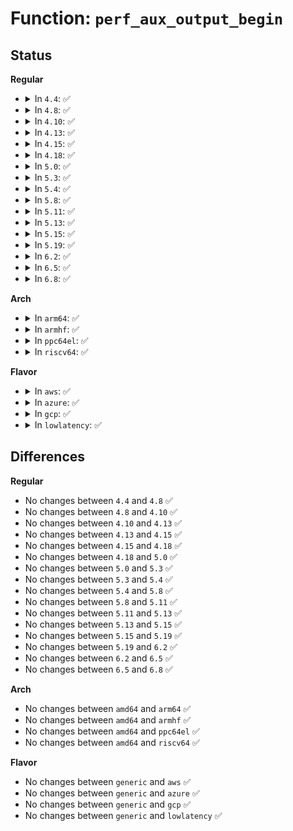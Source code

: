 # Function: <code>perf_aux_output_begin</code>

## Status
<b>Regular</b>
<ul>
<li>
<details>
<summary>In <code>4.4</code>: ✅</summary>

```c
void *perf_aux_output_begin(struct perf_output_handle *handle, struct perf_event *event);
```

**Collision:** Unique Global

**Inline:** No

**Transformation:** False

**Instances:**

```
In kernel/events/ring_buffer.c (ffffffff811857b0)
Location: kernel/events/ring_buffer.c:268
Inline: False
Direct callers:
  - arch/x86/events/intel/bts.c:bts_event_add
  - arch/x86/events/intel/bts.c:intel_bts_interrupt
  - arch/x86/events/intel/pt.c:pt_event_add
  - arch/x86/events/intel/pt.c:intel_pt_interrupt
```
**Symbols:**

```
ffffffff811857b0-ffffffff8118595c: perf_aux_output_begin (STB_GLOBAL)
```
</details>
</li>
<li>
<details>
<summary>In <code>4.8</code>: ✅</summary>

```c
void *perf_aux_output_begin(struct perf_output_handle *handle, struct perf_event *event);
```

**Collision:** Unique Global

**Inline:** No

**Transformation:** False

**Instances:**

```
In kernel/events/ring_buffer.c (ffffffff81197d60)
Location: kernel/events/ring_buffer.c:314
Inline: False
Direct callers:
  - arch/x86/events/intel/bts.c:intel_bts_interrupt
  - arch/x86/events/intel/bts.c:bts_event_start
  - arch/x86/events/intel/pt.c:pt_event_start
  - arch/x86/events/intel/pt.c:intel_pt_interrupt
```
**Symbols:**

```
ffffffff81197d60-ffffffff81197f1a: perf_aux_output_begin (STB_GLOBAL)
```
</details>
</li>
<li>
<details>
<summary>In <code>4.10</code>: ✅</summary>

```c
void *perf_aux_output_begin(struct perf_output_handle *handle, struct perf_event *event);
```

**Collision:** Unique Global

**Inline:** No

**Transformation:** False

**Instances:**

```
In kernel/events/ring_buffer.c (ffffffff811a7740)
Location: kernel/events/ring_buffer.c:314
Inline: False
Direct callers:
  - arch/x86/events/intel/bts.c:intel_bts_interrupt
  - arch/x86/events/intel/bts.c:bts_event_start
  - arch/x86/events/intel/pt.c:pt_event_start
  - arch/x86/events/intel/pt.c:intel_pt_interrupt
```
**Symbols:**

```
ffffffff811a7740-ffffffff811a78fa: perf_aux_output_begin (STB_GLOBAL)
```
</details>
</li>
<li>
<details>
<summary>In <code>4.13</code>: ✅</summary>

```c
void *perf_aux_output_begin(struct perf_output_handle *handle, struct perf_event *event);
```

**Collision:** Unique Global

**Inline:** No

**Transformation:** False

**Instances:**

```
In kernel/events/ring_buffer.c (ffffffff811aeee0)
Location: kernel/events/ring_buffer.c:327
Inline: False
Direct callers:
  - arch/x86/events/intel/bts.c:intel_bts_interrupt
  - arch/x86/events/intel/bts.c:bts_event_start
  - arch/x86/events/intel/pt.c:pt_event_start
  - arch/x86/events/intel/pt.c:intel_pt_interrupt
```
**Symbols:**

```
ffffffff811aeee0-ffffffff811af075: perf_aux_output_begin (STB_GLOBAL)
```
</details>
</li>
<li>
<details>
<summary>In <code>4.15</code>: ✅</summary>

```c
void *perf_aux_output_begin(struct perf_output_handle *handle, struct perf_event *event);
```

**Collision:** Unique Global

**Inline:** No

**Transformation:** False

**Instances:**

```
In kernel/events/ring_buffer.c (ffffffff811c2a70)
Location: kernel/events/ring_buffer.c:327
Inline: False
Direct callers:
  - arch/x86/events/intel/bts.c:intel_bts_interrupt
  - arch/x86/events/intel/bts.c:bts_event_start
  - arch/x86/events/intel/pt.c:pt_event_start
  - arch/x86/events/intel/pt.c:intel_pt_interrupt
```
**Symbols:**

```
ffffffff811c2a70-ffffffff811c2c05: perf_aux_output_begin (STB_GLOBAL)
```
</details>
</li>
<li>
<details>
<summary>In <code>4.18</code>: ✅</summary>

```c
void *perf_aux_output_begin(struct perf_output_handle *handle, struct perf_event *event);
```

**Collision:** Unique Global

**Inline:** No

**Transformation:** False

**Instances:**

```
In kernel/events/ring_buffer.c (ffffffff811e2e20)
Location: kernel/events/ring_buffer.c:328
Inline: False
Direct callers:
  - arch/x86/events/intel/bts.c:intel_bts_interrupt
  - arch/x86/events/intel/bts.c:bts_event_start
  - arch/x86/events/intel/pt.c:pt_event_start
  - arch/x86/events/intel/pt.c:intel_pt_interrupt
```
**Symbols:**

```
ffffffff811e2e20-ffffffff811e2fb4: perf_aux_output_begin (STB_GLOBAL)
```
</details>
</li>
<li>
<details>
<summary>In <code>5.0</code>: ✅</summary>

```c
void *perf_aux_output_begin(struct perf_output_handle *handle, struct perf_event *event);
```

**Collision:** Unique Global

**Inline:** No

**Transformation:** False

**Instances:**

```
In kernel/events/ring_buffer.c (ffffffff811f3290)
Location: kernel/events/ring_buffer.c:328
Inline: False
Direct callers:
  - arch/x86/events/intel/bts.c:intel_bts_interrupt
  - arch/x86/events/intel/bts.c:bts_event_start
  - arch/x86/events/intel/pt.c:pt_event_start
  - arch/x86/events/intel/pt.c:intel_pt_interrupt
```
**Symbols:**

```
ffffffff811f3290-ffffffff811f3429: perf_aux_output_begin (STB_GLOBAL)
```
</details>
</li>
<li>
<details>
<summary>In <code>5.3</code>: ✅</summary>

```c
void *perf_aux_output_begin(struct perf_output_handle *handle, struct perf_event *event);
```

**Collision:** Unique Global

**Inline:** No

**Transformation:** False

**Instances:**

```
In kernel/events/ring_buffer.c (ffffffff8120af80)
Location: kernel/events/ring_buffer.c:359
Inline: False
Direct callers:
  - arch/x86/events/intel/bts.c:intel_bts_interrupt
  - arch/x86/events/intel/bts.c:bts_event_start
  - arch/x86/events/intel/pt.c:pt_event_start
  - arch/x86/events/intel/pt.c:intel_pt_interrupt
```
**Symbols:**

```
ffffffff8120af80-ffffffff8120b120: perf_aux_output_begin (STB_GLOBAL)
```
</details>
</li>
<li>
<details>
<summary>In <code>5.4</code>: ✅</summary>

```c
void *perf_aux_output_begin(struct perf_output_handle *handle, struct perf_event *event);
```

**Collision:** Unique Global

**Inline:** No

**Transformation:** False

**Instances:**

```
In kernel/events/ring_buffer.c (ffffffff81218260)
Location: kernel/events/ring_buffer.c:359
Inline: False
Direct callers:
  - arch/x86/events/intel/bts.c:intel_bts_interrupt
  - arch/x86/events/intel/bts.c:bts_event_start
  - arch/x86/events/intel/pt.c:pt_event_start
  - arch/x86/events/intel/pt.c:intel_pt_interrupt
```
**Symbols:**

```
ffffffff81218260-ffffffff81218400: perf_aux_output_begin (STB_GLOBAL)
```
</details>
</li>
<li>
<details>
<summary>In <code>5.8</code>: ✅</summary>

```c
void *perf_aux_output_begin(struct perf_output_handle *handle, struct perf_event *event);
```

**Collision:** Unique Global

**Inline:** No

**Transformation:** False

**Instances:**

```
In kernel/events/ring_buffer.c (ffffffff81243dc0)
Location: kernel/events/ring_buffer.c:359
Inline: False
Direct callers:
  - arch/x86/events/intel/bts.c:intel_bts_interrupt
  - arch/x86/events/intel/bts.c:bts_event_start
  - arch/x86/events/intel/pt.c:pt_event_start
  - arch/x86/events/intel/pt.c:intel_pt_interrupt
```
**Symbols:**

```
ffffffff81243dc0-ffffffff81243f70: perf_aux_output_begin (STB_GLOBAL)
```
</details>
</li>
<li>
<details>
<summary>In <code>5.11</code>: ✅</summary>

```c
void *perf_aux_output_begin(struct perf_output_handle *handle, struct perf_event *event);
```

**Collision:** Unique Global

**Inline:** No

**Transformation:** False

**Instances:**

```
In kernel/events/ring_buffer.c (ffffffff8124e450)
Location: kernel/events/ring_buffer.c:361
Inline: False
Direct callers:
  - arch/x86/events/intel/bts.c:intel_bts_interrupt
  - arch/x86/events/intel/bts.c:bts_event_start
  - arch/x86/events/intel/pt.c:pt_event_start
  - arch/x86/events/intel/pt.c:intel_pt_interrupt
```
**Symbols:**

```
ffffffff8124e450-ffffffff8124e600: perf_aux_output_begin (STB_GLOBAL)
```
</details>
</li>
<li>
<details>
<summary>In <code>5.13</code>: ✅</summary>

```c
void *perf_aux_output_begin(struct perf_output_handle *handle, struct perf_event *event);
```

**Collision:** Unique Global

**Inline:** No

**Transformation:** False

**Instances:**

```
In kernel/events/ring_buffer.c (ffffffff81252d50)
Location: kernel/events/ring_buffer.c:361
Inline: False
Direct callers:
  - arch/x86/events/intel/bts.c:intel_bts_interrupt
  - arch/x86/events/intel/bts.c:bts_event_start
  - arch/x86/events/intel/pt.c:pt_event_start
  - arch/x86/events/intel/pt.c:intel_pt_interrupt
```
**Symbols:**

```
ffffffff81252d50-ffffffff81252ef8: perf_aux_output_begin (STB_GLOBAL)
```
</details>
</li>
<li>
<details>
<summary>In <code>5.15</code>: ✅</summary>

```c
void *perf_aux_output_begin(struct perf_output_handle *handle, struct perf_event *event);
```

**Collision:** Unique Global

**Inline:** No

**Transformation:** False

**Instances:**

```
In kernel/events/ring_buffer.c (ffffffff8128e640)
Location: kernel/events/ring_buffer.c:361
Inline: False
Direct callers:
  - arch/x86/events/intel/bts.c:intel_bts_interrupt
  - arch/x86/events/intel/bts.c:bts_event_start
  - arch/x86/events/intel/pt.c:pt_event_start
  - arch/x86/events/intel/pt.c:intel_pt_interrupt
```
**Symbols:**

```
ffffffff8128e640-ffffffff8128e7e8: perf_aux_output_begin (STB_GLOBAL)
```
</details>
</li>
<li>
<details>
<summary>In <code>5.19</code>: ✅</summary>

```c
void *perf_aux_output_begin(struct perf_output_handle *handle, struct perf_event *event);
```

**Collision:** Unique Global

**Inline:** No

**Transformation:** False

**Instances:**

```
In kernel/events/ring_buffer.c (ffffffff812e3510)
Location: kernel/events/ring_buffer.c:361
Inline: False
Direct callers:
  - arch/x86/events/intel/bts.c:intel_bts_interrupt
  - arch/x86/events/intel/bts.c:bts_event_start
  - arch/x86/events/intel/pt.c:pt_event_start
  - arch/x86/events/intel/pt.c:intel_pt_interrupt
```
**Symbols:**

```
ffffffff812e3510-ffffffff812e36ce: perf_aux_output_begin (STB_GLOBAL)
```
</details>
</li>
<li>
<details>
<summary>In <code>6.2</code>: ✅</summary>

```c
void *perf_aux_output_begin(struct perf_output_handle *handle, struct perf_event *event);
```

**Collision:** Unique Global

**Inline:** No

**Transformation:** False

**Instances:**

```
In kernel/events/ring_buffer.c (ffffffff8134bba0)
Location: kernel/events/ring_buffer.c:364
Inline: False
Direct callers:
  - arch/x86/events/intel/bts.c:intel_bts_interrupt
  - arch/x86/events/intel/bts.c:bts_event_start
  - arch/x86/events/intel/pt.c:pt_event_start
  - arch/x86/events/intel/pt.c:intel_pt_interrupt
```
**Symbols:**

```
ffffffff8134bba0-ffffffff8134bd5e: perf_aux_output_begin (STB_GLOBAL)
```
</details>
</li>
<li>
<details>
<summary>In <code>6.5</code>: ✅</summary>

```c
void *perf_aux_output_begin(struct perf_output_handle *handle, struct perf_event *event);
```

**Collision:** Unique Global

**Inline:** No

**Transformation:** False

**Instances:**

```
In kernel/events/ring_buffer.c (ffffffff8137cbf0)
Location: kernel/events/ring_buffer.c:364
Inline: False
Direct callers:
  - arch/x86/events/intel/bts.c:intel_bts_interrupt
  - arch/x86/events/intel/bts.c:bts_event_start
  - arch/x86/events/intel/pt.c:pt_event_start
  - arch/x86/events/intel/pt.c:intel_pt_interrupt
```
**Symbols:**

```
ffffffff8137cbf0-ffffffff8137cda6: perf_aux_output_begin (STB_GLOBAL)
```
</details>
</li>
<li>
<details>
<summary>In <code>6.8</code>: ✅</summary>

```c
void *perf_aux_output_begin(struct perf_output_handle *handle, struct perf_event *event);
```

**Collision:** Unique Global

**Inline:** No

**Transformation:** False

**Instances:**

```
In kernel/events/ring_buffer.c (ffffffff813a5e50)
Location: kernel/events/ring_buffer.c:365
Inline: False
Direct callers:
  - arch/x86/events/intel/bts.c:intel_bts_interrupt
  - arch/x86/events/intel/bts.c:bts_event_start
  - arch/x86/events/intel/pt.c:pt_event_start
  - arch/x86/events/intel/pt.c:intel_pt_interrupt
```
**Symbols:**

```
ffffffff813a5e50-ffffffff813a6006: perf_aux_output_begin (STB_GLOBAL)
```
</details>
</li>
</ul>
<b>Arch</b>
<ul>
<li>
<details>
<summary>In <code>arm64</code>: ✅</summary>

```c
void *perf_aux_output_begin(struct perf_output_handle *handle, struct perf_event *event);
```

**Collision:** Unique Global

**Inline:** No

**Transformation:** False

**Instances:**

```
In kernel/events/ring_buffer.c (ffff8000102a2d48)
Location: kernel/events/ring_buffer.c:359
Inline: False
```
**Symbols:**

```
ffff8000102a2d48-ffff8000102a2e94: perf_aux_output_begin (STB_GLOBAL)
```
</details>
</li>
<li>
<details>
<summary>In <code>armhf</code>: ✅</summary>

```c
void *perf_aux_output_begin(struct perf_output_handle *handle, struct perf_event *event);
```

**Collision:** Unique Global

**Inline:** No

**Transformation:** False

**Instances:**

```
In kernel/events/ring_buffer.c (c04d2868)
Location: kernel/events/ring_buffer.c:359
Inline: False
```
**Symbols:**

```
c04d2868-c04d29f0: perf_aux_output_begin (STB_GLOBAL)
```
</details>
</li>
<li>
<details>
<summary>In <code>ppc64el</code>: ✅</summary>

```c
void *perf_aux_output_begin(struct perf_output_handle *handle, struct perf_event *event);
```

**Collision:** Unique Global

**Inline:** No

**Transformation:** False

**Instances:**

```
In kernel/events/ring_buffer.c (c000000000355030)
Location: kernel/events/ring_buffer.c:359
Inline: False
```
**Symbols:**

```
c000000000355030-c000000000355208: perf_aux_output_begin (STB_GLOBAL)
```
</details>
</li>
<li>
<details>
<summary>In <code>riscv64</code>: ✅</summary>

```c
void *perf_aux_output_begin(struct perf_output_handle *handle, struct perf_event *event);
```

**Collision:** Unique Global

**Inline:** No

**Transformation:** False

**Instances:**

```
In kernel/events/ring_buffer.c (ffffffe0001d0cae)
Location: kernel/events/ring_buffer.c:359
Inline: False
```
**Symbols:**

```
ffffffe0001d0cae-ffffffe0001d0dd8: perf_aux_output_begin (STB_GLOBAL)
```
</details>
</li>
</ul>
<b>Flavor</b>
<ul>
<li>
<details>
<summary>In <code>aws</code>: ✅</summary>

```c
void *perf_aux_output_begin(struct perf_output_handle *handle, struct perf_event *event);
```

**Collision:** Unique Global

**Inline:** No

**Transformation:** False

**Instances:**

```
In kernel/events/ring_buffer.c (ffffffff812108b0)
Location: kernel/events/ring_buffer.c:359
Inline: False
Direct callers:
  - arch/x86/events/intel/bts.c:intel_bts_interrupt
  - arch/x86/events/intel/bts.c:bts_event_start
  - arch/x86/events/intel/pt.c:pt_event_start
  - arch/x86/events/intel/pt.c:intel_pt_interrupt
```
**Symbols:**

```
ffffffff812108b0-ffffffff81210a50: perf_aux_output_begin (STB_GLOBAL)
```
</details>
</li>
<li>
<details>
<summary>In <code>azure</code>: ✅</summary>

```c
void *perf_aux_output_begin(struct perf_output_handle *handle, struct perf_event *event);
```

**Collision:** Unique Global

**Inline:** No

**Transformation:** False

**Instances:**

```
In kernel/events/ring_buffer.c (ffffffff81203640)
Location: kernel/events/ring_buffer.c:359
Inline: False
Direct callers:
  - arch/x86/events/intel/bts.c:intel_bts_interrupt
  - arch/x86/events/intel/bts.c:bts_event_start
  - arch/x86/events/intel/pt.c:pt_event_start
  - arch/x86/events/intel/pt.c:intel_pt_interrupt
```
**Symbols:**

```
ffffffff81203640-ffffffff812037e0: perf_aux_output_begin (STB_GLOBAL)
```
</details>
</li>
<li>
<details>
<summary>In <code>gcp</code>: ✅</summary>

```c
void *perf_aux_output_begin(struct perf_output_handle *handle, struct perf_event *event);
```

**Collision:** Unique Global

**Inline:** No

**Transformation:** False

**Instances:**

```
In kernel/events/ring_buffer.c (ffffffff8120e650)
Location: kernel/events/ring_buffer.c:359
Inline: False
Direct callers:
  - arch/x86/events/intel/bts.c:intel_bts_interrupt
  - arch/x86/events/intel/bts.c:bts_event_start
  - arch/x86/events/intel/pt.c:pt_event_start
  - arch/x86/events/intel/pt.c:intel_pt_interrupt
```
**Symbols:**

```
ffffffff8120e650-ffffffff8120e7f0: perf_aux_output_begin (STB_GLOBAL)
```
</details>
</li>
<li>
<details>
<summary>In <code>lowlatency</code>: ✅</summary>

```c
void *perf_aux_output_begin(struct perf_output_handle *handle, struct perf_event *event);
```

**Collision:** Unique Global

**Inline:** No

**Transformation:** False

**Instances:**

```
In kernel/events/ring_buffer.c (ffffffff8121d560)
Location: kernel/events/ring_buffer.c:359
Inline: False
Direct callers:
  - arch/x86/events/intel/bts.c:intel_bts_interrupt
  - arch/x86/events/intel/bts.c:bts_event_start
  - arch/x86/events/intel/pt.c:pt_event_start
  - arch/x86/events/intel/pt.c:intel_pt_interrupt
```
**Symbols:**

```
ffffffff8121d560-ffffffff8121d700: perf_aux_output_begin (STB_GLOBAL)
```
</details>
</li>
</ul>

## Differences
<b>Regular</b>
<ul>
<li>
No changes between <code>4.4</code> and <code>4.8</code> ✅
</li>
<li>
No changes between <code>4.8</code> and <code>4.10</code> ✅
</li>
<li>
No changes between <code>4.10</code> and <code>4.13</code> ✅
</li>
<li>
No changes between <code>4.13</code> and <code>4.15</code> ✅
</li>
<li>
No changes between <code>4.15</code> and <code>4.18</code> ✅
</li>
<li>
No changes between <code>4.18</code> and <code>5.0</code> ✅
</li>
<li>
No changes between <code>5.0</code> and <code>5.3</code> ✅
</li>
<li>
No changes between <code>5.3</code> and <code>5.4</code> ✅
</li>
<li>
No changes between <code>5.4</code> and <code>5.8</code> ✅
</li>
<li>
No changes between <code>5.8</code> and <code>5.11</code> ✅
</li>
<li>
No changes between <code>5.11</code> and <code>5.13</code> ✅
</li>
<li>
No changes between <code>5.13</code> and <code>5.15</code> ✅
</li>
<li>
No changes between <code>5.15</code> and <code>5.19</code> ✅
</li>
<li>
No changes between <code>5.19</code> and <code>6.2</code> ✅
</li>
<li>
No changes between <code>6.2</code> and <code>6.5</code> ✅
</li>
<li>
No changes between <code>6.5</code> and <code>6.8</code> ✅
</li>
</ul>
<b>Arch</b>
<ul>
<li>
No changes between <code>amd64</code> and <code>arm64</code> ✅
</li>
<li>
No changes between <code>amd64</code> and <code>armhf</code> ✅
</li>
<li>
No changes between <code>amd64</code> and <code>ppc64el</code> ✅
</li>
<li>
No changes between <code>amd64</code> and <code>riscv64</code> ✅
</li>
</ul>
<b>Flavor</b>
<ul>
<li>
No changes between <code>generic</code> and <code>aws</code> ✅
</li>
<li>
No changes between <code>generic</code> and <code>azure</code> ✅
</li>
<li>
No changes between <code>generic</code> and <code>gcp</code> ✅
</li>
<li>
No changes between <code>generic</code> and <code>lowlatency</code> ✅
</li>
</ul>
